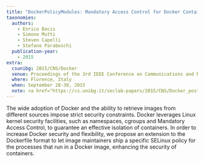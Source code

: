```yaml
---
title: "DockerPolicyModules: Mandatory Access Control for Docker Containers"
taxonomies:
  authors:
    - Enrico Bacis
    - Simone Mutti
    - Steven Capelli
    - Stefano Paraboschi
  publication-year:
    - 2015
extra:
  csunibg: 2015/CNS/Docker
  venue: Proceedings of the 3rd IEEE Conference on Communications and Network Security (CNS)
  where: Florence, Italy
  when: September 28-30, 2015
  note: <a href="https://cs.unibg.it/seclab-papers/2015/CNS/Docker_poster.pdf">Poster</a>
---
```


The wide adoption of Docker and the ability to
retrieve images from different sources impose strict security
constraints. Docker leverages Linux kernel security facilities,
such as namespaces, cgroups and Mandatory Access Control, to
guarantee an effective isolation of containers. In order to increase
Docker security and flexibility, we propose an extension to the
Dockerfile format to let image maintainers ship a specific SELinux
policy for the processes that run in a Docker image, enhancing
the security of containers.

